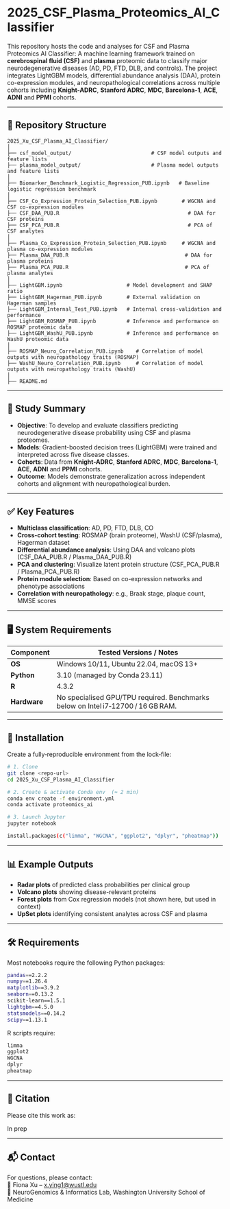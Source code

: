 # 2025_CSF_Plasma_Proteomics_AI_Classifier

This repository hosts the code and analyses for CSF and Plasma Proteomics AI Classifier: A machine learning framework trained on **cerebrospinal fluid (CSF)** and **plasma** proteomic data to classify major neurodegenerative diseases (AD, PD, FTD, DLB, and controls). The project integrates LightGBM models, differential abundance analysis (DAA), protein co-expression modules, and neuropathological correlations across multiple cohorts including **Knight-ADRC**, **Stanford ADRC**, **MDC**, **Barcelona-1**, **ACE**, **ADNI** and **PPMI** cohorts.

---

## 📂 Repository Structure

```
2025_Xu_CSF_Plasma_AI_Classifier/
│
├── csf_model_output/                          # CSF model outputs and feature lists
├── plasma_model_output/                       # Plasma model outputs and feature lists
│
├── Biomarker_Benchmark_Logistic_Regression_PUB.ipynb   # Baseline logistic regression benchmark
│
├── CSF_Co_Expression_Protein_Selection_PUB.ipynb        # WGCNA and CSF co-expression modules
├── CSF_DAA_PUB.R                                          # DAA for CSF proteins
├── CSF_PCA_PUB.R                                          # PCA of CSF analytes
│
├── Plasma_Co_Expression_Protein_Selection_PUB.ipynb     # WGCNA and plasma co-expression modules
├── Plasma_DAA_PUB.R                                      # DAA for plasma proteins
├── Plasma_PCA_PUB.R                                      # PCA of plasma analytes
│
├── LightGBM.ipynb                     # Model development and SHAP ratio
├── LightGBM_Hagerman_PUB.ipynb        # External validation on Hagerman samples
├── LightGBM_Internal_Test_PUB.ipynb   # Internal cross-validation and performance
├── LightGBM_ROSMAP_PUB.ipynb          # Inference and performance on ROSMAP proteomic data
├── LightGBM_WashU_PUB.ipynb           # Inference and performance on WashU proteomic data
│
├── ROSMAP_Neuro_Correlation_PUB.ipynb    # Correlation of model outputs with neuropathology traits (ROSMAP)
├── WashU_Neuro_Correlation_PUB.ipynb     # Correlation of model outputs with neuropathology traits (WashU)
│
├── README.md
```

---


## 🧠 Study Summary

- **Objective**: To develop and evaluate classifiers predicting neurodegenerative disease probability using CSF and plasma proteomes.
- **Models**: Gradient-boosted decision trees (LightGBM) were trained and interpreted across five disease classes.
- **Cohorts**: Data from **Knight-ADRC**, **Stanford ADRC**, **MDC**, **Barcelona-1**, **ACE**, **ADNI** and **PPMI** cohorts.
- **Outcome**: Models demonstrate generalization across independent cohorts and alignment with neuropathological burden.

---

## ✅ Key Features

- **Multiclass classification**: AD, PD, FTD, DLB, CO
- **Cross-cohort testing**: ROSMAP (brain proteome), WashU (CSF/plasma), Hagerman dataset
- **Differential abundance analysis**: Using DAA and volcano plots (CSF_DAA_PUB.R / Plasma_DAA_PUB.R)
- **PCA and clustering**: Visualize latent protein structure (CSF_PCA_PUB.R / Plasma_PCA_PUB.R)
- **Protein module selection**: Based on co-expression networks and phenotype associations
- **Correlation with neuropathology**: e.g., Braak stage, plaque count, MMSE scores

---

## 🖥️ System Requirements

| Component | Tested Versions / Notes |
|-----------|-------------------------|
| **OS**            | Windows 10/11, Ubuntu 22.04, macOS 13+ |
| **Python**        | 3.10 (managed by Conda 23.11) |
| **R**             | 4.3.2 |
| **Hardware**      | No specialised GPU/TPU required. Benchmarks below on Intel i7‑12700 / 16 GB RAM. |

---

## 🔧 Installation

Create a fully‑reproducible environment from the lock‑file:

```bash
# 1. Clone
git clone <repo‑url>
cd 2025_Xu_CSF_Plasma_AI_Classifier

# 2. Create & activate Conda env  (≈ 2 min)
conda env create -f environment.yml
conda activate proteomics_ai

# 3. Launch Jupyter
jupyter notebook

install.packages(c("limma", "WGCNA", "ggplot2", "dplyr", "pheatmap"))
```

---


## 📊 Example Outputs

- **Radar plots** of predicted class probabilities per clinical group
- **Volcano plots** showing disease-relevant proteins
- **Forest plots** from Cox regression models (not shown here, but used in context)
- **UpSet plots** identifying consistent analytes across CSF and plasma

---

## 🛠 Requirements

Most notebooks require the following Python packages:

```bash
pandas==2.2.2  
numpy==1.26.4  
matplotlib==3.9.2  
seaborn==0.13.2  
scikit-learn==1.5.1  
lightgbm==4.5.0  
statsmodels==0.14.2  
scipy==1.13.1  
```

R scripts require:

```R
limma
ggplot2
WGCNA
dplyr
pheatmap
```

---

## 📌 Citation

Please cite this work as:

In prep

---

## 📬 Contact

For questions, please contact:  
📧 Fiona Xu – x.ying1@wustl.edu  
🧬 NeuroGenomics & Informatics Lab, Washington University School of Medicine
